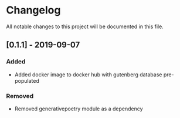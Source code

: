 # Changelog
All notable changes to this project will be documented in this file.

## [0.1.1] - 2019-09-07
### Added
- Added docker image to docker hub with gutenberg database pre-populated
### Removed
- Removed generativepoetry module as a dependency
